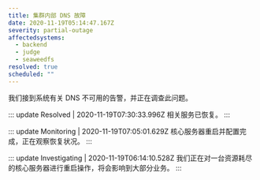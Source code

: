 ```yaml
---
title: 集群内部 DNS 故障
date: 2020-11-19T05:14:47.167Z
severity: partial-outage
affectedsystems:
  - backend
  - judge
  - seaweedfs
resolved: true
scheduled: ""
---
```

我们接到系统有关 DNS 不可用的告警，并正在调查此问题。

::: update Resolved | 2020-11-19T07:30:33.996Z
相关服务已恢复。
:::

::: update Monitoring | 2020-11-19T07:05:01.629Z
核心服务器重启并配置完成，正在观察恢复状况。
:::

::: update Investigating | 2020-11-19T06:14:10.528Z
我们正在对一台资源耗尽的核心服务器进行重启操作，将会影响到大部分业务。
:::